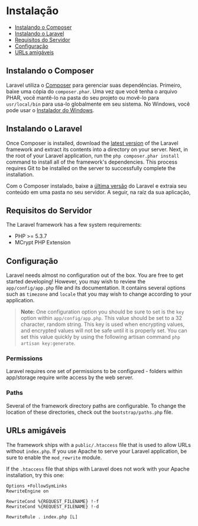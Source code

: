 # Instalação

- [Instalando o Composer](#install-composer)
- [Instalando o Laravel](#install-laravel)
- [Requisitos do Servidor](#server-requirements)
- [Configuração](#configuration)
- [URLs amigáveis](#pretty-urls)

<a name="install-composer"></a>
## Instalando o Composer

Laravel utiliza o [Composer](http://getcomposer.org) para gerenciar suas dependências. Primeiro, baixe uma cópia do `composer.phar`. Uma vez que você tenha o arquivo PHAR, você mantê-lo na pasta do seu projeto ou movê-lo para `usr/local/bin` para usa-lo globalmente em seu sistema. No Windows, você pode usar o [Instalador do Windows](https://getcomposer.org/Composer-Setup.exe).

<a name="install-laravel"></a>
## Instalando o Laravel

Once Composer is installed, download the [latest version](https://github.com/laravel/laravel/archive/develop.zip) of the Laravel framework and extract its contents into a directory on your server. Next, in the root of your Laravel application, run the `php composer.phar install` command to install all of the framework's dependencies. This process requires Git to be installed on the server to successfully complete the installation.

Com o Composer instalado, baixe a [última versão](https://github.com/laravel/laravel/archive/develop.zip) do Laravel e extraia seu conteúdo em uma pasta no seu servidor. A seguir, na raíz da sua aplicação, 

<a name="server-requirements"></a>
## Requisitos do Servidor

The Laravel framework has a few system requirements:

- PHP >= 5.3.7
- MCrypt PHP Extension

<a name="configuration"></a>
## Configuração

Laravel needs almost no configuration out of the box. You are free to get started developing! However, you may wish to review the `app/config/app.php` file and its documentation. It contains several options such as `timezone` and `locale` that you may wish to change according to your application.

> **Note:** One configuration option you should be sure to set is the `key` option within `app/config/app.php`. This value should be set to a 32 character, random string. This key is used when encrypting values, and encrypted values will not be safe until it is properly set. You can set this value quickly by using the following artisan command `php artisan key:generate`.

<a name="permissions"></a>
### Permissions
Laravel requires one set of permissions to be configured - folders within app/storage require write access by the web server.

<a name="paths"></a>
### Paths

Several of the framework directory paths are configurable. To change the location of these directories, check out the `bootstrap/paths.php` file.

<a name="pretty-urls"></a>
## URLs amigáveis

The framework ships with a `public/.htaccess` file that is used to allow URLs without `index.php`. If you use Apache to serve your Laravel application, be sure to enable the `mod_rewrite` module.

If the `.htaccess` file that ships with Laravel does not work with your Apache installation, try this one:

	Options +FollowSymLinks
	RewriteEngine on

	RewriteCond %{REQUEST_FILENAME} !-f
	RewriteCond %{REQUEST_FILENAME} !-d

	RewriteRule . index.php [L]
